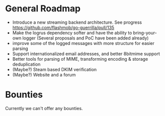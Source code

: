 General Roadmap 
========
- Introduce a new streaming backend architecture. See progress https://github.com/flashmob/go-guerrilla/pull/135
- Make the logrus dependency softer and have the ability to bring-your-own logger (Several proposals and PoC have been added already)
- improve some of the logged messages with more structure for easier parsing
- Support internationalized email addresses, and better 8bitmime support
- Better tools for parsing of MIME, transforming encoding & storage deduplication
- (Maybe?) Steam based DKIM verification
- (Maybe?) Website and a forum


Bounties
===========

Currently we can't offer any bounties.
